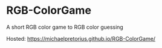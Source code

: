 # RGB-ColorGame
A short RGB color game to RGB color guessing

Hosted: https://michaelpretorius.github.io/RGB-ColorGame/

